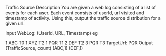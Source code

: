 Traffic Source
Description
You are given a web log consisting of a list of events for each user. Each event consists of userId, url visited and timestamp of activity. Using this, output the traffic source distribution for a given url.

Input
WebLog: (UserId, URL, Timestamp)
eg

1 ABC T0
1 XYZ T2
1 PQR T1
2 DEF T2
3 PQR T3
TargetUrl:
PQR
Output
(TrafficSource, count)
(ABC,1)
(DEF,1)
